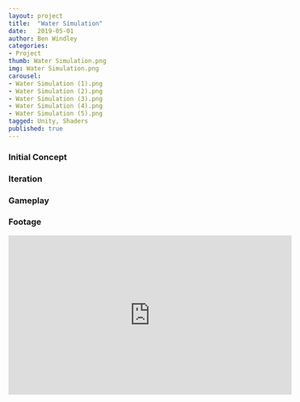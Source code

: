 ```yaml
---
layout: project
title:  "Water Simulation"
date:   2019-05-01
author: Ben Windley
categories:
- Project
thumb: Water Simulation.png
img: Water Simulation.png
carousel:
- Water Simulation (1).png
- Water Simulation (2).png
- Water Simulation (3).png
- Water Simulation (4).png
- Water Simulation (5).png
tagged: Unity, Shaders
published: true
---
```


### Initial Concept



### Iteration



### Gameplay



### Footage

<p style="text-align: center">
<iframe width="560" height="315" src="https://www.youtube.com/embed/XoNtY8MLEZU?rel=0&amp;showinfo=0" frameborder="0" allow="autoplay; encrypted-media" allowfullscreen></iframe>
</p>
